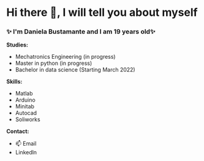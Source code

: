 # Hi there 👋, I will tell you about myself 

### ✨ I'm Daniela Bustamante and I am 19 years old✨


**Studies:**

- Mechatronics Engineering (in progress)
- Master in python (in progress)
- Bachelor in data science (Starting March 2022)


**Skills:**

- Matlab
- Arduino
- Minitab
- Autocad
- Soliworks


**Contact:**

- 📫 Email
- Linkedln 
